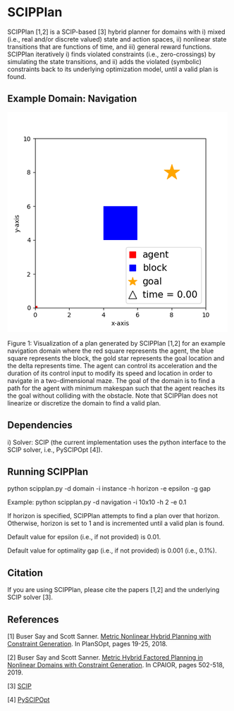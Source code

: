 # SCIPPlan

SCIPPlan [1,2] is a SCIP-based [3] hybrid planner for domains with i) mixed (i.e., real and/or discrete valued) state and action spaces, ii) nonlinear state transitions that are functions of time, and iii) general reward functions. SCIPPlan iteratively i) finds violated constraints (i.e., zero-crossings) by simulating the state transitions, and ii) adds the violated (symbolic) constraints back to its underlying optimization model, until a valid plan is found.

## Example Domain: Navigation

![alt text](./scipplan_navigation.gif)

Figure 1: Visualization of a plan generated by SCIPPlan [1,2] for an example navigation domain where the red square represents the agent, the blue square represents the block, the gold star represents the goal location and the delta represents time. The agent can control its acceleration and the duration of its control input to modify its speed and location in order to navigate in a two-dimensional maze. The goal of the domain is to find a path for the agent with minimum makespan such that the agent reaches its the goal without colliding with the obstacle. Note that SCIPPlan does not linearize or discretize the domain to find a valid plan.

## Dependencies

i) Solver: SCIP (the current implementation uses the python interface to the SCIP solver, i.e., PySCIPOpt [4]).

## Running SCIPPlan

python scipplan.py -d domain -i instance -h horizon -e epsilon -g gap

Example: python scipplan.py -d navigation -i 10x10 -h 2 -e 0.1

If horizon is specified, SCIPPlan attempts to find a plan over that horizon. Otherwise, horizon is set to 1 and is incremented until a valid plan is found.

Default value for epsilon (i.e., if not provided) is 0.01.

Default value for optimality gap (i.e., if not provided) is 0.001 (i.e., 0.1%).

## Citation

If you are using SCIPPlan, please cite the papers [1,2] and the underlying SCIP solver [3].

## References
[1] Buser Say and Scott Sanner. [Metric Nonlinear Hybrid Planning with Constraint Generation](http://icaps18.icaps-conference.org/fileadmin/alg/conferences/icaps18/workshops/workshop06/docs/proceedings.pdf#page=23). In PlanSOpt, pages 19-25, 2018.

[2] Buser Say and Scott Sanner. [Metric Hybrid Factored Planning in Nonlinear Domains with Constraint Generation](https://link.springer.com/chapter/10.1007/978-3-030-19212-9_33). In CPAIOR, pages 502-518, 2019.

[3] [SCIP](https://www.scipopt.org/)

[4] [PySCIPOpt](https://github.com/SCIP-Interfaces/PySCIPOpt)
